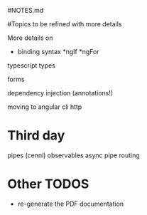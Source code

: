 #NOTES.md

#Topics to be refined with more details

More details on 
* binding syntax
*ngIf
*ngFor

typescript types

forms

dependency injection (annotations!)

moving to angular cli
http

# Third day
pipes (cenni)
observables
async pipe
routing


# Other TODOS
* re-generate the PDF documentation




